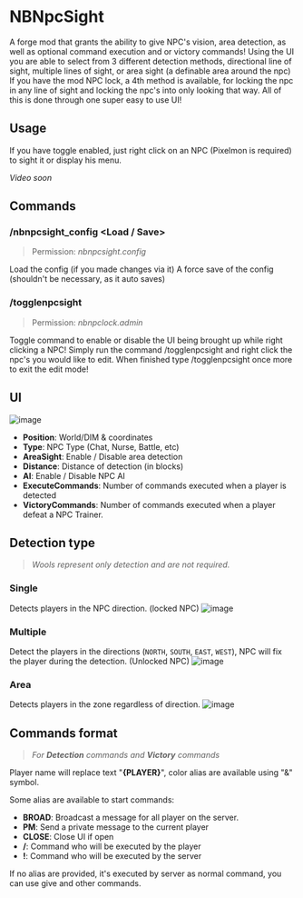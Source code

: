 # NBNpcSight
A forge mod that grants the ability to give NPC's vision, area detection, as well as optional command execution and or victory commands!
Using the UI you are able to select from 3 different detection methods, directional line of sight, multiple lines of sight, or area sight (a definable area around the npc)
If you have the mod NPC lock, a 4th method is available, for locking the npc in any line of sight and locking the npc's into only looking that way.
All of this is done through one super easy to use UI!

## Usage
If you have toggle enabled, just right click on an NPC (Pixelmon is required) to sight it or display his menu.

*Video soon*

## Commands
### /nbnpcsight_config \<Load / Save\>
> Permission: *nbnpcsight.config*

Load the config (if you made changes via it)
A force save of the config (shouldn't be necessary, as it auto saves)

### /togglenpcsight
> Permission: *nbnpclock.admin*

Toggle command to enable or disable the UI being brought up while right clicking a NPC!
Simply run the command /togglenpcsight and right click the npc's you would like to edit. 
When finished type /togglenpcsight once more to exit the edit mode!

## UI
![image](https://user-images.githubusercontent.com/30299182/148052427-433a4eb3-7e19-4502-a1d8-5439fba28086.png)
- **Position**: World/DIM & coordinates
- **Type**: NPC Type (Chat, Nurse, Battle, etc)
- **AreaSight**: Enable / Disable area detection
- **Distance**: Distance of detection (in blocks)
- **AI**: Enable / Disable NPC AI
- **ExecuteCommands**: Number of commands executed when a player is detected
- **VictoryCommands**: Number of commands executed when a player defeat a NPC Trainer.

## Detection type
> *Wools represent only detection and are not required.*
### Single
Detects players in the NPC direction. (locked NPC)
![image](https://user-images.githubusercontent.com/30299182/148052573-2a7807ae-0302-4aff-a318-303d3185c3c2.png)

### Multiple
Detect the players in the directions (``NORTH``, ``SOUTH``, ``EAST``, ``WEST``), NPC will fix the player during the detection. (Unlocked NPC)
![image](https://user-images.githubusercontent.com/30299182/148052700-942b7a36-fc33-491c-b1cd-a91c9c3fd19b.png)

### Area
Detects players in the zone regardless of direction.
![image](https://user-images.githubusercontent.com/30299182/148052806-11779e81-a918-4966-928b-11362354d95f.png)

## Commands format
> *For **Detection** commands and **Victory** commands*

Player name will replace text "**{PLAYER}**", color alias are available using "&" symbol.

Some alias are available to start commands:
- **BROAD**: Broadcast a message for all player on the server.
- **PM**: Send a private message to the current player
- **CLOSE**: Close UI if open
- **/**: Command who will be executed by the player
- **!**: Command who will be executed by the server

If no alias are provided, it's executed by server as normal command, you can use give and other commands.
